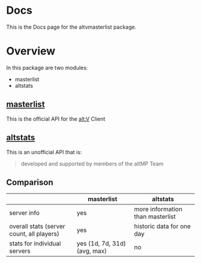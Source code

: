 # Docs

This is the Docs page for the altvmasterlist package.

# Overview

In this package are two modules:

- masterlist 
- altstats

## [masterlist](./masterlist)

This is the official API for the [alt:V](https://altv.mp) Client

## [altstats](./altstats)

This is an unofficial API that is: 
> developed and supported by members of the altMP Team

## Comparison

|                                           | masterlist                   | altstats
|-------------------------------------------|------------------------------| -----
| server info                               | yes                          | more information than masterlist
| overall stats (server count, all players) | yes                          | historic data for one day
| stats for individual servers              | yes (1d, 7d, 31d) (avg, max) | no